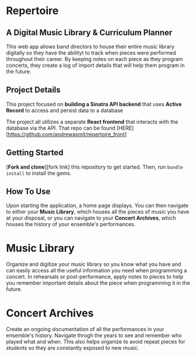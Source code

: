 # Repertoire
## A Digital Music Library & Curriculum Planner

This web app allows band directors to house their entire music library digitally so they have the abilityt to track when pieces were performed throughout their career. By keeping notes on each piece as they program concerts, they create a log of import details that will help them program in the future.

## Project Details
This project focused on **building a Sinatra API backend** that uses
**Active Record** to access and persist data to a database

The project all utilizes a separate **React frontend** that interacts with the database via the API. That repo can be found [HERE][https://github.com/andrewasmit/repertoire_front]

## Getting Started

[**Fork and clone**][fork link] this repository to get started. Then, run
`bundle install` to install the gems.

## How To Use
Upon starting the application, a home page displays. You can then navigate to either your **Music Library**, which houses all the pieces of music you have at your disposal, or you can navigate to your **Concert Archives**, which houses the history of your ensemble's performances. 

# Music Library
Organize and digitize your music library so you know what you have and can easily access all the useful information you need when programming a concert. In rehearsals or post-performance, apply notes to pieces to help you remember important details about the piece when programming it in the future. 

# Concert Archives
Create an ongoing documentation of all the performances in your ensemble's history. Navigate throgh the years to see and remember who played what and when. This also helps organize to avoid repeat pieces for students so they are constantly exposed to new music.

